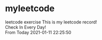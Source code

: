# myleetcode
leetcode exercise
This is my leetcode record!  
Check In Every Day!  
From Today 2021-01-11 22:25:50  

